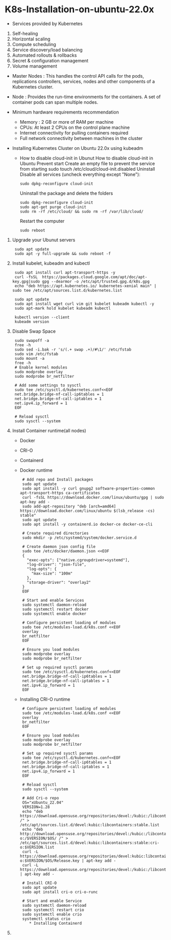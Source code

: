 # K8s-Installation-on-ubuntu-22.0x
* Services provided by Kubernetes
1. Self-healing
2. Horizontal scaling
3. Compute scheduling
4. Service discovery/load balancing
5. Automated rollouts & rollbacks
6. Secret & configuration management
7. Volume management

* Master Nodes : This handles the control API calls for the pods, replications controllers, services, nodes and other components of a Kubernetes cluster.
* Node : Provides the run-time environments for the containers. A set of container pods can span multiple nodes.

* Minimum hardware requirements recommendation
  - Memory : 2 GB or more of RAM per machine
  - CPUs: At least 2 CPUs on the control plane machine
  - Internet connectivity for pulling containers required
  - Full network connectivity between machines in the cluster

* Installing Kubernetes Cluster on Ubuntu 22.0x using kubeadm
  - How to disable cloud-init in Ubunut
      How to disable cloud-init in Ubuntu
      Prevent start
        Create an empty file to prevent the service from starting
        sudo touch /etc/cloud/cloud-init.disabled
      Uninstall
      Disable all services (uncheck everything except "None"):
      
        sudo dpkg-reconfigure cloud-init
      Uninstall the package and delete the folders
      
        sudo dpkg-reconfigure cloud-init
        sudo apt-get purge cloud-init
        sudo rm -rf /etc/cloud/ && sudo rm -rf /var/lib/cloud/
      Restart the computer

        sudo reboot
    
1. Upgrade your Ubunut servers
 
        sudo apt update
        sudo apt -y full-upgrade && sudo reboot -f

2. Install kubelet, kubeadm and kubectl

        sudo apt install curl apt-transport-https -y
        curl -fsSL  https://packages.cloud.google.com/apt/doc/apt-key.gpg|sudo gpg --dearmor -o /etc/apt/trusted.gpg.d/k8s.gpg
        echo "deb https://apt.kubernetes.io/ kubernetes-xenial main" | sudo tee /etc/apt/sources.list.d/kubernetes.list

        sudo apt update
        sudo apt install wget curl vim git kubelet kubeadm kubectl -y
        sudo apt-mark hold kubelet kubeadm kubectl

        kubectl version --client
        kubeadm version
   
3. Disable Swap Space

        sudo swapoff -a
        free -h
        sudo sed -i.bak -r 's/(.+ swap .+)/#\1/' /etc/fstab
        sudo vim /etc/fstab
        sudo mount -a
        free -h
        # Enable kernel modules
        sudo modprobe overlay
        sudo modprobe br_netfilter
        
        # Add some settings to sysctl
        sudo tee /etc/sysctl.d/kubernetes.conf<<EOF
        net.bridge.bridge-nf-call-ip6tables = 1
        net.bridge.bridge-nf-call-iptables = 1
        net.ipv4.ip_forward = 1
        EOF
        
        # Reload sysctl
        sudo sysctl --system

4. Install Container runtime(all nodes)
   * Docker
   * CRI-O
   * Containerd

   * Docker runtime
     
          # Add repo and Install packages
          sudo apt update
          sudo apt install -y curl gnupg2 software-properties-common apt-transport-https ca-certificates
          curl -fsSL https://download.docker.com/linux/ubuntu/gpg | sudo apt-key add -
          sudo add-apt-repository "deb [arch=amd64] https://download.docker.com/linux/ubuntu $(lsb_release -cs) stable"
          sudo apt update
          sudo apt install -y containerd.io docker-ce docker-ce-cli
          
          # Create required directories
          sudo mkdir -p /etc/systemd/system/docker.service.d
          
          # Create daemon json config file
          sudo tee /etc/docker/daemon.json <<EOF
          {
            "exec-opts": ["native.cgroupdriver=systemd"],
            "log-driver": "json-file",
            "log-opts": {
              "max-size": "100m"
            },
            "storage-driver": "overlay2"
          }
          EOF
          
          # Start and enable Services
          sudo systemctl daemon-reload 
          sudo systemctl restart docker
          sudo systemctl enable docker
          
          # Configure persistent loading of modules
          sudo tee /etc/modules-load.d/k8s.conf <<EOF
          overlay
          br_netfilter
          EOF
          
          # Ensure you load modules
          sudo modprobe overlay
          sudo modprobe br_netfilter
          
          # Set up required sysctl params
          sudo tee /etc/sysctl.d/kubernetes.conf<<EOF
          net.bridge.bridge-nf-call-ip6tables = 1
          net.bridge.bridge-nf-call-iptables = 1
          net.ipv4.ip_forward = 1
          EOF
     
   * Installing CRI-O runtime

          # Configure persistent loading of modules
          sudo tee /etc/modules-load.d/k8s.conf <<EOF
          overlay
          br_netfilter
          EOF
          
          # Ensure you load modules
          sudo modprobe overlay
          sudo modprobe br_netfilter
          
          # Set up required sysctl params
          sudo tee /etc/sysctl.d/kubernetes.conf<<EOF
          net.bridge.bridge-nf-call-ip6tables = 1
          net.bridge.bridge-nf-call-iptables = 1
          net.ipv4.ip_forward = 1
          EOF
          
          # Reload sysctl
          sudo sysctl --system
          
          # Add Cri-o repo
          OS="xUbuntu_22.04"
          VERSION=1.28
          echo "deb https://download.opensuse.org/repositories/devel:/kubic:/libcontainers:/stable/$OS/ /" > /etc/apt/sources.list.d/devel:kubic:libcontainers:stable.list
          echo "deb http://download.opensuse.org/repositories/devel:/kubic:/libcontainers:/stable:/cri-o:/$VERSION/$OS/ /" > /etc/apt/sources.list.d/devel:kubic:libcontainers:stable:cri-o:$VERSION.list
          curl -L https://download.opensuse.org/repositories/devel:kubic:libcontainers:stable:cri-o:$VERSION/$OS/Release.key | apt-key add -
          curl -L https://download.opensuse.org/repositories/devel:/kubic:/libcontainers:/stable/$OS/Release.key | apt-key add -
          
          # Install CRI-O
          sudo apt update
          sudo apt install cri-o cri-o-runc
          
          # Start and enable Service
          sudo systemctl daemon-reload
          sudo systemctl restart crio
          sudo systemctl enable crio
          systemctl status crio
             * Installing Containerd

6. 
